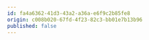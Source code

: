 ```yaml
---
id: fa4a6362-41d3-43a2-a36a-e6f9c2b85fe8
origin: c008b020-67fd-4f23-82c3-bb01e7b13b96
published: false
---
```

